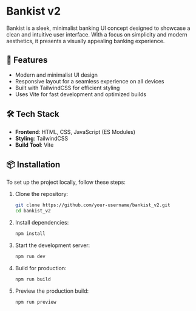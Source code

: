 # Bankist v2

Bankist is a sleek, minimalist banking UI concept designed to showcase a clean and intuitive user interface. With a focus on simplicity and modern aesthetics, it presents a visually appealing banking experience.

## 🚀 Features
- Modern and minimalist UI design
- Responsive layout for a seamless experience on all devices
- Built with TailwindCSS for efficient styling
- Uses Vite for fast development and optimized builds

## 🛠️ Tech Stack
- **Frontend**: HTML, CSS, JavaScript (ES Modules)
- **Styling**: TailwindCSS
- **Build Tool**: Vite

## 📦 Installation

To set up the project locally, follow these steps:

1. Clone the repository:
   ```sh
   git clone https://github.com/your-username/bankist_v2.git
   cd bankist_v2
   ```

2. Install dependencies:
   ```sh
   npm install
   ```

3. Start the development server:
   ```sh
   npm run dev
   ```

4. Build for production:
   ```sh
   npm run build
   ```

5. Preview the production build:
   ```sh
   npm run preview
   ```
